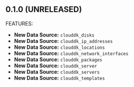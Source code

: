 ## 0.1.0 (UNRELEASED)

FEATURES:

* **New Data Source:** `clouddk_disks`
* **New Data Source:** `clouddk_ip_addresses`
* **New Data Source:** `clouddk_locations`
* **New Data Source:** `clouddk_network_interfaces`
* **New Data Source:** `clouddk_packages`
* **New Data Source:** `clouddk_server`
* **New Data Source:** `clouddk_servers`
* **New Data Source:** `clouddk_templates`
